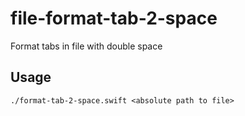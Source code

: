 # file-format-tab-2-space
Format tabs in file with double space

## Usage
```./format-tab-2-space.swift <absolute path to file>```
